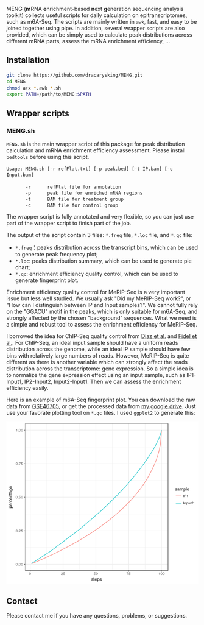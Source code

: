 
MENG (**m**RNA **e**nrichment-based **n**ext **g**eneration sequencing analysis toolkit) collects useful scripts for daily calculation on epitranscriptomes, such as m6A-Seq. The scripts are mainly written in `awk`, fast, and easy to be joined together using pipe. In addition, several wrapper scripts are also provided, which can be simply used to calculate peak distributions across different mRNA parts, assess the mRNA enrichment efficiency, ... 

## Installation
```bash
git clone https://github.com/dracarysking/MENG.git
cd MENG
chmod a+x *.awk *.sh
export PATH=/path/to/MENG:$PATH
```
## Wrapper scripts

### MENG.sh
`MENG.sh` is the main wrapper script of this package for peak distribution calculation and mRNA enrichment efficiency assessment. Please install `bedtools` before using this script.

```
Usage: MENG.sh [-r refFlat.txt] [-p peak.bed] [-t IP.bam] [-c Input.bam]

       -r      refFlat file for annotation
       -p      peak file for enriched mRNA regions
       -t      BAM file for treatment group
       -c      BAM file for control group
```
The wrapper script is fully annotated and very flexible, so you can just use part of the wrapper script to finish part of the job.

The output of the script contain 3 files: `*.freq` file, `*.loc` file, and `*.qc` file:
- `*.freq`：peaks distribution across the transcript bins, which can be used to generate peak frequency plot;
- `*.loc`: peaks distribution summary, which can be used to generate pie chart;
- `*.qc`: enrichment efficiency quality control, which can be used to generate fingerprint plot.

Enrichment efficiency quality control for MeRIP-Seq is a very important issue but less well studied. We usually ask "Did my MeRIP-Seq work?", or "How can I distinguish between IP and Input samples?". We cannot fully rely on the "GGACU" motif in the peaks, which is only suitable for m6A-Seq, and strongly affected by the chosen "background" sequences. What we need is a simple and robust tool to assess the enrichment efficiency for MeRIP-Seq.

I borrowed the idea for ChIP-Seq quality control from [Diaz et al.](https://github.com/songlab/chance/wiki/CHANCE-Manual#checking-the-strength-of-enrichment-in-the-ip) and [Fidel et al.](https://deeptools.readthedocs.io/en/latest/content/tools/plotFingerprint.html). For ChIP-Seq, an ideal input sample should have a uniform reads distribution across the genome, while an ideal IP sample should have few bins with relatively large numbers of reads. However, MeRIP-Seq is quite different as there is another variable which can strongly affect the reads distribution across the transcriptome: gene expression. So a simple idea is to normalize the gene expression effect using an input sample, such as IP1-Input1, IP2-Input2, Input2-Input1. Then we can assess the enrichment efficiency easily.

Here is an example of m6A-Seq fingerprint plot. You can download the raw data from [GSE46705](https://www.ncbi.nlm.nih.gov/geo/query/acc.cgi?acc=GSE46705), or get the processed data from [my google drive](https://drive.google.com/drive/folders/1CxDysblxT3GojH7RTn3naY7gxYqo5gKA?usp=sharing). Just use your favorate plotting tool on `*.qc` files. I used `ggplot2` to generate this:

![fingerprint](./PNG_QC.png)

## Contact
Please contact me if you have any questions, problems, or suggestions.
